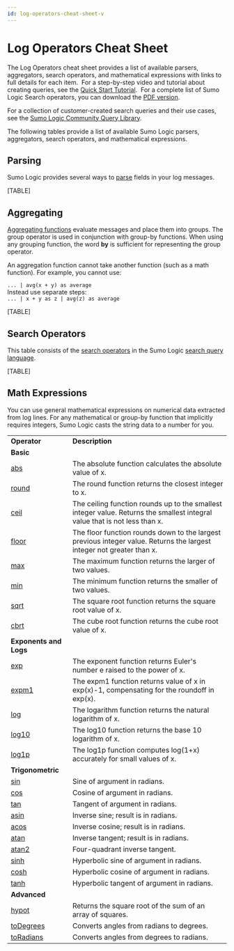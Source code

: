 ```yaml
---
id: log-operators-cheat-sheet-v
---
```


# Log Operators Cheat Sheet

The Log Operators cheat sheet provides a list of available parsers,
aggregators, search operators, and mathematical expressions with links
to full details for each item.  For a step-by-step video and tutorial
about creating queries, see the [Quick Start
Tutorial](../../01Start-Here/Quick-Start-Tutorials.md "Quick Start Labs and Tutorials"). 
For a complete list of Sumo Logic Search operators, you can download the
[PDF
version](https://drive.google.com/a/sumologic.com/file/d/1YeqCNH_IINY6GqzgpT7cxSIY47NhyntH/view?usp=sharing "https://drive.google.com/a/sumologic.com/file/d/1YeqCNH_IINY6GqzgpT7cxSIY47NhyntH/view?usp=sharing"). 

For a collection of customer-created search queries and their use cases,
see the [Sumo Logic Community Query
Library](https://community.sumologic.com/s/topic/0TOE0000000g86fOAA/Query-Library "https://community.sumologic.com/s/topic/0TOE0000000g86fOAA/Query-Library").

The following tables provide a list of available Sumo Logic parsers,
aggregators, search operators, and mathematical expressions.  

## Parsing

Sumo Logic provides several ways
to [parse](../Search-Query-Language/01-Parse-Operators.md "Parsing") fields
in your log messages.

[TABLE]

## Aggregating

[Aggregating
functions](../Search-Query-Language/aaGroup.md "Aggregating") evaluate
messages and place them into groups. The group operator is used in
conjunction with group-by functions. When using any grouping function,
the word **by** is sufficient for representing the group operator.

An aggregation function cannot take another function (such as a math
function). For example, you cannot use:

`... | avg(x + y) as average`  
Instead use separate steps:  
`... | x + y as z | avg(z) as average`

[TABLE]

## Search Operators

This table consists of the [search
operators](../Search-Query-Language/Search-Operators.md "Search Operators")
in the Sumo Logic [search query
language](../Search-Query-Language.md "Search Query Language").

[TABLE]

## Math Expressions

You can use general mathematical expressions on numerical data extracted
from log lines. For any mathematical or group-by function that
implicitly requires integers, Sumo Logic casts the string data to a
number for you.

|                                                                                                                       |                                                                                                                            |
|-----------------------------------------------------------------------------------------------------------------------|----------------------------------------------------------------------------------------------------------------------------|
| **Operator**                                                                                                          | **Description**                                                                                                            |
| **Basic**                                                                                                             |                                                                                                                            |
| [abs](../Search-Query-Language/Math-Expressions/abs.md "abs")                                                         | The absolute function calculates the absolute value of x.                                                                  |
| [round](../Search-Query-Language/Math-Expressions/round.md "round")                                                   | The round function returns the closest integer to x.                                                                       |
| [ceil](../Search-Query-Language/Math-Expressions/ceil.md "ceil")                                                      | The ceiling function rounds up to the smallest integer value. Returns the smallest integral value that is not less than x. |
| [floor](../Search-Query-Language/Math-Expressions/floor.md "Search/Search_Cheat_Sheets/Search_Operators_Cheat_Sheet") | The floor function rounds down to the largest previous integer value. Returns the largest integer not greater than x.      |
| [max](../Search-Query-Language/aaGroup/min-and-max.md "min and max")                                                  | The maximum function returns the larger of two values.                                                                     |
| [min](../Search-Query-Language/aaGroup/min-and-max.md "min and max")                                                  | The minimum function returns the smaller of two values.                                                                    |
| [sqrt](../Search-Query-Language/Math-Expressions/sqrt.md "sqrt")                                                      | The square root function returns the square root value of x.                                                               |
| [cbrt](../Search-Query-Language/Math-Expressions/cbrt.md "cbrt")                                                      | The cube root function returns the cube root value of x.                                                                   |
| **Exponents and Logs**                                                                                                |                                                                                                                            |
| [exp](../Search-Query-Language/Math-Expressions/exp.md "exp")                                                         | The exponent function returns Euler's number e raised to the power of x.                                                   |
| [expm1](../Search-Query-Language/Math-Expressions/expm1.md "expm1")                                                   | The expm1 function returns value of x in exp(x)-1, compensating for the roundoff in exp(x).                                |
| [log](../Search-Query-Language/Math-Expressions/log.md "log")                                                         | The logarithm function returns the natural logarithm of x.                                                                 |
| [log10](../Search-Query-Language/Math-Expressions/log10.md "log10")                                                   | The log10 function returns the base 10 logarithm of x.                                                                     |
| [log1p](../Search-Query-Language/Math-Expressions/log1p.md "log1p")                                                   | The log1p function computes log(1+x) accurately for small values of x.                                                     |
| **Trigonometric**                                                                                                     |                                                                                                                            |
| [sin](../Search-Query-Language/Math-Expressions/sin.md "sin")                                                         | Sine of argument in radians.                                                                                               |
| [cos](../Search-Query-Language/Math-Expressions/cos.md "cos")                                                         | Cosine of argument in radians.                                                                                             |
| [tan](../Search-Query-Language/Math-Expressions/tan.md "tan")                                                         | Tangent of argument in radians.                                                                                            |
| [asin](../Search-Query-Language/Math-Expressions/asin.md "asin")                                                      | Inverse sine; result is in radians.                                                                                        |
| [acos](../Search-Query-Language/Math-Expressions/acos.md "acos")                                                      | Inverse cosine; result is in radians.                                                                                      |
| [atan](../Search-Query-Language/Math-Expressions/atan.md "atan")                                                      | Inverse tangent; result is in radians.                                                                                     |
| [atan2](../Search-Query-Language/Math-Expressions/atan2.md "atan2")                                                   | Four-quadrant inverse tangent.                                                                                             |
| [sinh](../Search-Query-Language/Math-Expressions/sinh.md "sinh")                                                      | Hyperbolic sine of argument in radians.                                                                                    |
| [cosh](../Search-Query-Language/Math-Expressions/cosh.md "cosh")                                                      | Hyperbolic cosine of argument in radians.                                                                                  |
| [tanh](../Search-Query-Language/Math-Expressions/tanh.md "tanh")                                                      | Hyperbolic tangent of argument in radians.                                                                                 |
| **Advanced**                                                                                                          |                                                                                                                            |
| [hypot](../Search-Query-Language/Math-Expressions/hypot.md "hypot")                                                   | Returns the square root of the sum of an array of squares.                                                                 |
| [toDegrees](../Search-Query-Language/Math-Expressions/toDegrees.md "toDegrees")                                       | Converts angles from radians to degrees.                                                                                   |
| [toRadians](../Search-Query-Language/Math-Expressions/toRadians.md "toRadians")                                       | Converts angles from degrees to radians.                                                                                   |

 
